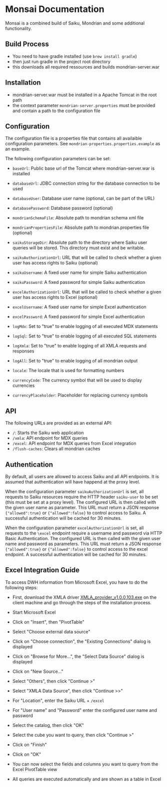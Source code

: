 Monsai Documentation
====================

Monsai is a combined build of Saiku, Mondrian and some additional functionality.


Build Process
-------------

- You need to have gradle installed (use `brew install gradle`)
- then just run gradle in the project root directory
- this downloads all required ressources and builds mondrian-server.war


Installation
------------

- mondrian-server.war must be installed in a Apache Tomcat in the root path
- the context parameter `mondrian-server.properties` must be provided and contain a path to the configuration file


Configuration
-------------

The configuration file is a properties file that contains all availaible configuration parameters.
See `mondrian-properties.properties.example` as an example.

The following configuration parameters can be set:

- `baseUrl`: Public base url of the Tomcat where mondrian-server.war is installed

- `databaseUrl`: JDBC connection string for the database connection to be used
- `databaseUser`: Database user name (optional, can be part of the URL)
- `databasePassword`: Database password (optional)

- `mondrianSchemaFile`: Absolute path to mondrian schema xml file
- `mondrianPropertiesFile`: Absolute path to mondrian.properties file (optional)

- `saikuStorageDir`: Absolute path to the directory where Saiku user queries will be stored. This directory must exist and be writable.
- `saikuAuthorizationUrl`: URL that will be called to check whether a given user has access rights to Saiku (optional)
- `saikuUsername`: A fixed user name for simple Saiku authentication
- `saikuPassword`: A fixed password for simple Saiku authentication
- `excelAuthorizationUrl`: URL that will be called to check whether a given user has access rights to Excel (optional)
- `excelUsername`: A fixed user name for simple Excel authentication
- `excelPassword`: A fixed password for simple Excel authentication

- `logMdx`: Set to "true" to enable logging of all executed MDX statements
- `logSql`: Set to "true" to enable logging of all executed SQL statements
- `logXmla`: Set to "true" to enable logging of all XMLA requests and responses
- `logAll`: Set to "true" to enable logging of all mondrian output

- `locale`: The locale that is used for formatting numbers
- `currencyCode`: The currency symbol that will be used to display currencies
- `currencyPlaceholder`: Placeholder for  replacing currency symbols


API
---

The following URLs are provided as an external API:

- `/`: Starts the Saiku web application
- `/xmla`: API endpoint for MDX queries
- `/excel`: API endpoint for MDX queries from Excel integration
- `/flush-caches`: Clears all mondrian caches


Authentication
--------------

By default, all users are allowed to access Saiku and all API endpoints. It is
assumed that authentication will have happend at the proxy level.

When the configuration parameter `saikuAuthorizationUrl` is set, all requests to Saiku
resources require the HTTP header `saiku-user` to be set (this must be set at a proxy level).
The configured URL is then called with the given user name as parameter. This URL must
return a JSON response `{"allowed":true}` or `{"allowed":false}` to control access to Saiku.
A successful authentication will be cached for 30 minutes.

When the configuration parameter `excelAuthorizationUrl` is set, all requests to the
`\excel` endpoint require a username and password via HTTP Basic Authentication.
The configured URL is then called with the given user name and password as parameters.
This URL must return a JSON response `{"allowed":true}` or `{"allowed":false}` to control
access to the excel endpoint. A successful authentication will be cached for 30 minutes.


Excel Integration Guide
-----------------------

To access DWH information from Microsoft Excel, you have to do the following steps:

- First, download the XMLA driver [XMLA_provider_v1.0.0.103.exe](https://sourceforge.net/projects/xmlaconnect/files) on the client machine and go through the steps of the installation process.


- Start Microsoft Excel
- Click on "Insert", then "PivotTable"
- Select "Choose external data source"
- Click on "Choose connection", the "Existing Connections" dialog is displayed
- Click on "Browse for More...", the "Select Data Source" dialog is displayed
- Click on "New Source..."
- Select "Others", then click "Continue >"
- Select "XMLA Data Source", then click "Continue >>"
- For "Location", enter the Saiku URL + `/excel`
- For "User name" and "Password" enter the configured user name and password
- Select the catalog, then click "OK"
- Select the cube you want to query, then click "Continue >"
- Click on "Finish"
- Click on "OK"
- You can now select the fields and columns you want to query from the Excel PivotTable view
- All queries are executed automatically and are shown as a table in Excel



